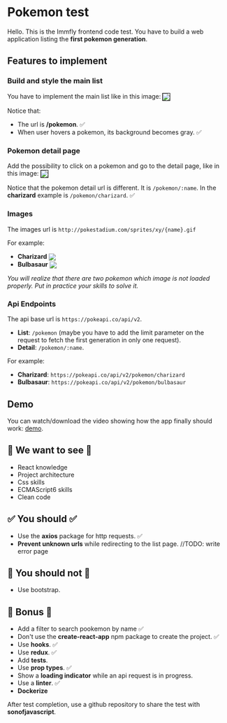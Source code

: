 # Pokemon test

Hello. This is the Immfly frontend code test. You have to build a web application listing the **first pokemon generation**.

## Features to implement

### Build and style the main list

You have to implement the main list like in this image:
<img align="center" src="https://imgur.com/HNu1wmq.png" style="border: 1px solid black" />

Notice that:

- The url is **/pokemon**. ✅
- When user hovers a pokemon, its background becomes gray. ✅

### Pokemon detail page

Add the possibility to click on a pokemon and go to the detail page, like in this image:
<img align="center" src="https://imgur.com/1Mbh6mK.png" style="border: 1px solid black" />

Notice that the pokemon detail url is different. It is `/pokemon/:name`. In the **charizard** example is `/pokemon/charizard`. ✅

### Images

The images url is `http://pokestadium.com/sprites/xy/{name}.gif`

For example:

- **Charizard** <img align="center" src="http://pokestadium.com/sprites/xy/charizard.gif"/>
- **Bulbasaur** <img align="center" src="http://pokestadium.com/sprites/xy/bulbasaur.gif" />

_You will realize that there are two pokemon which image is not loaded properly. Put in practice your skills to solve it._

### Api Endpoints

The api base url is `https://pokeapi.co/api/v2`.

- **List**: `/pokemon` (maybe you have to add the limit parameter on the request to fetch the first generation in only one request).
- **Detail**: `/pokemon/:name`.

For example:

- **Charizard**: `https://pokeapi.co/api/v2/pokemon/charizard`
- **Bulbasaur**: `https://pokeapi.co/api/v2/pokemon/bulbasaur`

## Demo

You can watch/download the video showing how the app finally should work: <a href="https://mega.nz/#!2JNVlIzb!kmmubCQEUQV0RgZ9dExTC64P_9eDNBPE8zgNNS-b0do" target="_blank">demo</a>.

## 🧐 We want to see 🧐

- React knowledge
- Project architecture
- Css skills
- ECMAScript6 skills
- Clean code

## ✅ You should ✅

- Use the **axios** package for http requests. ✅
- **Prevent unknown urls** while redirecting to the list page. //TODO: write error page

## 🚫 You should not 🚫

- Use bootstrap.

## 🌟 Bonus 🌟

- Add a filter to search pookemon by name ✅
- Don't use the **create-react-app** npm package to create the project. ✅
- Use **hooks**. ✅
- Use **redux**. ✅
- Add **tests**.
- Use **prop types**. ✅
- Show a **loading indicator** while an api request is in progress.
- Use a **linter**. ✅
- **Dockerize**

After test completion, use a github repository to share the test with **sonofjavascript**.

